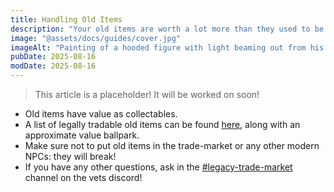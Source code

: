 ```yaml
---
title: Handling Old Items
description: "Your old items are worth a lot more than they used to be! And, they are very fragile. Learn how to handle them here!"
image: "@assets/docs/guides/cover.jpg"
imageAlt: "Painting of a hooded figure with light beaming out from his chest"
pubDate: 2025-08-16
modDate: 2025-08-16
---
```


> This article is a placeholder! It will be worked on soon!



- Old items have value as collectables.
- A list of legally tradable old items can be found [here](https://wynnvets.org/legacy-items), along with an approximate value ballpark.
- Make sure not to put old items in the trade-market or any other modern NPCs: they will break!
- If you have any other questions, ask in the [#legacy-trade-market](https://discord.com/channels/1313769181321236490/1316957148332298260/1375323261805662238) channel on the vets discord!